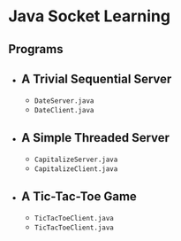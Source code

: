 # Java Socket Learning
## Programs
- ## A Trivial Sequential Server
    -   `DateServer.java`
    -   `DateClient.java`
- ## A Simple Threaded Server
    -   `CapitalizeServer.java`
    -   `CapitalizeClient.java`
- ## A Tic-Tac-Toe Game
    -   `TicTacToeClient.java`
    -   `TicTacToeClient.java`
